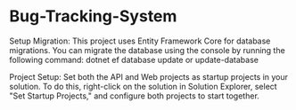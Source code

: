 # Bug-Tracking-System
Setup Migration: 
This project uses Entity Framework Core for database migrations. You can migrate the database using the console by running the following command:
dotnet ef database update or update-database

Project Setup:
Set both the API and Web projects as startup projects in your solution.
To do this, right-click on the solution in Solution Explorer, select "Set Startup Projects," and configure both projects to start together.
